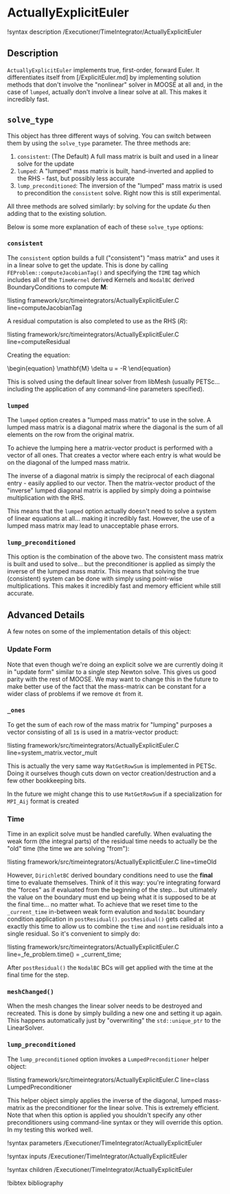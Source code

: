 # ActuallyExplicitEuler

!syntax description /Executioner/TimeIntegrator/ActuallyExplicitEuler

## Description

`ActuallyExplicitEuler` implements true, first-order, forward Euler.  It differentiates itself from [/ExplicitEuler.md] by implementing solution methods that don't involve the "nonlinear" solver in MOOSE at all and, in the case of `lumped`, actually don't involve a linear solve at all.  This makes it incredibly fast.

## `solve_type`

This object has three different ways of solving.  You can switch between them by using the `solve_type` parameter.  The three methods are:

1.  `consistent`: (The Default) A full mass matrix is built and used in a linear solve for the update
2.  `lumped`: A "lumped" mass matrix is built, hand-inverted and applied to the RHS - fast, but possibly less accurate
3.  `lump_preconditioned`: The inversion of the "lumped" mass matrix is used to precondition the `consistent` solve.  Right now this is still experimental.

All three methods are solved similarly: by solving for the update $\delta u$ then adding that to the existing solution.

Below is some more explanation of each of these `solve_type` options:

### `consistent`

The `consistent` option builds a full ("consistent") "mass matrix" and uses it in a linear solve to get the update.  This is done by calling `FEProblem::computeJacobianTag()` and specifying the `TIME` tag which includes all of the `TimeKernel` derived Kernels and `NodalBC` derived BoundaryConditions to compute $\mathbf{M}$:

!listing framework/src/timeintegrators/ActuallyExplicitEuler.C line=computeJacobianTag

A residual computation is also completed to use as the RHS ($R$):

!listing framework/src/timeintegrators/ActuallyExplicitEuler.C line=computeResidual

Creating the equation:

\begin{equation}
\mathbf{M} \delta u = -R
\end{equation}

This is solved using the default linear solver from libMesh (usually PETSc... including the application of any command-line parameters specified).

### `lumped`

The `lumped` option creates a "lumped mass matrix" to use in the solve.  A lumped mass matrix is a diagonal matrix where the diagonal is the sum of all elements on the row from the original matrix.

To achieve the lumping here a matrix-vector product is performed with a vector of all ones.  That creates a vector where each entry is what would be on the diagonal of the lumped mass matrix.

The inverse of a diagonal matrix is simply the reciprocal of each diagonal entry - easily applied to our vector.  Then the matrix-vector product of the "inverse" lumped diagonal matrix is applied by simply doing a pointwise multiplication with the RHS.

This means that the `lumped` option actually doesn't need to solve a system of linear equations at all... making it incredibly fast.  However, the use of a lumped mass matrix may lead to unacceptable phase errors.

### `lump_preconditioned`

This option is the combination of the above two.  The consistent mass matrix is built and used to solve... but the preconditioner is applied as simply the inverse of the lumped mass matrix.  This means that solving the true (consistent) system can be done with simply using point-wise multiplications.  This makes it incredibly fast and memory efficient while still accurate.

## Advanced Details

A few notes on some of the implementation details of this object:

### Update Form

Note that even though we're doing an explicit solve we are currently doing it in "update form" similar to a single step Newton solve.  This gives us good parity with the rest of MOOSE.  We may want to change this in the future to make better use of the fact that the mass-matrix can be constant for a wider class of problems if we remove `dt` from it.

### `_ones`

To get the sum of each row of the mass matrix for "lumping" purposes a vector consisting of all `1`s is used in a matrix-vector product:

!listing framework/src/timeintegrators/ActuallyExplicitEuler.C line=system_matrix.vector_mult

This is actually the very same way `MatGetRowSum` is implemented in PETSc.  Doing it ourselves though cuts down on vector creation/destruction and a few other bookkeeping bits.

In the future we might change this to use `MatGetRowSum` if a specialization for `MPI_Aij` format is created

### Time

Time in an explicit solve must be handled carefully.  When evaluating the weak form (the integral parts) of the residual time needs to actually be the "old" time (the time we are solving "from"):

!listing framework/src/timeintegrators/ActuallyExplicitEuler.C line=timeOld

However, `DirichletBC` derived boundary conditions need to use the **final** time to evaluate themselves.  Think of it this way: you're integrating forward the "forces" as if evaluated from the beginning of the step... but ultimately the value on the boundary must end up being what it is supposed to be at the final time... no matter what.  To achieve that we reset time to the `_current_time` in-between weak form evalution and `NodalBC` boundary condition application in `postResidual()`.  `postResidual()` gets called at exactly this time to allow us to combine the `time` and `nontime` residuals into a single residual.  So it's convenient to simply do:

!listing framework/src/timeintegrators/ActuallyExplicitEuler.C line=_fe_problem.time() = _current_time;

After `postResidual()` the `NodalBC` BCs will get applied with the time at the final time for the step.

### `meshChanged()`

When the mesh changes the linear solver needs to be destroyed and recreated.  This is done by simply building a new one and setting it up again.  This happens automatically just by "overwriting" the `std::unique_ptr` to the LinearSolver.

### `lump_preconditioned`

The `lump_preconditioned` option invokes a `LumpedPreconditioner` helper object:

!listing framework/src/timeintegrators/ActuallyExplicitEuler.C line=class LumpedPreconditioner

This helper object simply applies the inverse of the diagonal, lumped mass-matrix as the preconditioner for the linear solve.  This is extremely efficient.  Note that when this option is applied you shouldn't specify any other preconditioners using command-line syntax or they will override this option.  In my testing this worked well.

!syntax parameters /Executioner/TimeIntegrator/ActuallyExplicitEuler

!syntax inputs /Executioner/TimeIntegrator/ActuallyExplicitEuler

!syntax children /Executioner/TimeIntegrator/ActuallyExplicitEuler

!bibtex bibliography
